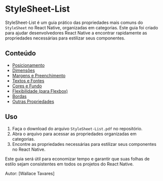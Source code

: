 # StyleSheet-List


StyleSheet-List é um guia prático das propriedades mais comuns do `StyleSheet` no React Native, organizadas em categorias. Este guia foi criado para ajudar desenvolvedores React Native a encontrar rapidamente as propriedades necessárias para estilizar seus componentes.

## Conteúdo

- [Posicionamento](StyleSheet-List.pdf)
- [Dimensões](#dimensões)
- [Margens e Preenchimento](#margens-e-preenchimento)
- [Textos e Fontes](#textos-e-fontes)
- [Cores e Fundo](#cores-e-fundo)
- [Flexibilidade (para Flexbox)](#flexibilidade-para-flexbox)
- [Bordas](#bordas)
- [Outras Propriedades](#outras-propriedades)

## Uso

1. Faça o download do arquivo `StyleSheet-List.pdf` no repositório.
2. Abra o arquivo para acessar as propriedades organizadas em categorias.
3. Encontre as propriedades necessárias para estilizar seus componentes no React Native.

Este guia será útil para economizar tempo e garantir que suas folhas de estilo sejam consistentes em todos os projetos do React Native. 

Autor: [Wallace Tavares]



